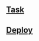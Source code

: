 
## [Task](https://github.com/rolling-scopes-school/tasks/blob/master/tasks/ready-projects/calculator.md "task")
## [Deploy](https://maksimstseshanok.github.io/calculator/ "deploy")

